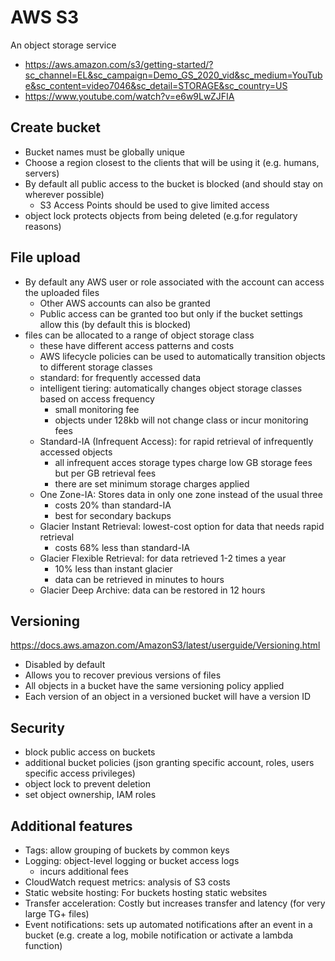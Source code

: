 # AWS S3
An object storage service
- https://aws.amazon.com/s3/getting-started/?sc_channel=EL&sc_campaign=Demo_GS_2020_vid&sc_medium=YouTube&sc_content=video7046&sc_detail=STORAGE&sc_country=US
- https://www.youtube.com/watch?v=e6w9LwZJFIA

## Create bucket
- Bucket names must be globally unique
- Choose a region closest to the clients that will be using it (e.g. humans, servers)
- By default all public access to the bucket is blocked (and should stay on wherever possible)
    - S3 Access Points should be used to give limited access
- object lock protects objects from being deleted (e.g.for regulatory reasons)

## File upload
- By default any AWS user or role associated with the account can access the uploaded files
    - Other AWS accounts can also be granted
    - Public access can be granted too but only if the bucket settings allow this (by default this is blocked)
- files can be allocated to a range of object storage class
    - these have different access patterns and costs
    - AWS lifecycle policies can be used to automatically transition objects to different storage classes
    - standard: for frequently accessed data
    - intelligent tiering: automatically changes object storage classes based on access frequency   
        - small monitoring fee
        - objects under 128kb will not change class or incur monitoring fees
    - Standard-IA (Infrequent Access): for rapid retrieval of infrequently accessed objects 
        - all infrequent acces storage types charge low GB storage fees but per GB retrieval fees
        - there are set minimum storage charges applied
    - One Zone-IA: Stores data in only one zone instead of the usual three
        - costs 20% than standard-IA
        - best for secondary backups
    - Glacier Instant Retrieval: lowest-cost option for data that needs rapid retrieval
        - costs 68% less than standard-IA
    - Glacier Flexible Retrieval: for data retrieved 1-2 times a year
        - 10% less than instant glacier
        - data can be retrieved in minutes to hours
    - Glacier Deep Archive: data can be restored in 12 hours

## Versioning
https://docs.aws.amazon.com/AmazonS3/latest/userguide/Versioning.html
- Disabled by default
- Allows you to recover previous versions of files
- All objects in a bucket have the same versioning policy applied
- Each version of an object in a versioned bucket will have a version ID

## Security
- block public access on buckets
- additional bucket policies (json granting specific account, roles, users specific access privileges)
- object lock to prevent deletion
- set object ownership, IAM roles

## Additional features
- Tags: allow grouping of buckets by common keys
- Logging: object-level logging or bucket access logs
    - incurs additional fees
- CloudWatch request metrics: analysis of S3 costs
- Static website hosting: For buckets hosting static websites
- Transfer acceleration: Costly but increases transfer and latency (for very large TG+ files)
- Event notifications: sets up automated notifications after an event in a bucket (e.g. create a log, mobile notification or activate a lambda function)
